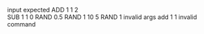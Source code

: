 input expected
ADD 1 1 2  
SUB 1 1 0
RAND 0.5
RAND 1 10 5
RAND 1 invalid args
add 1 1 invalid command
